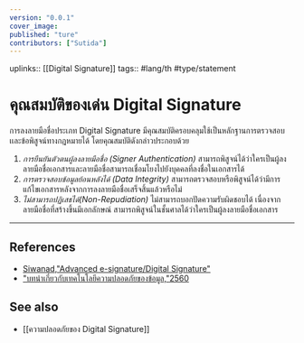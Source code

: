 ```yaml
---
version: "0.0.1"
cover_image:
published: "ture"
contributors: ["Sutida"]
---
```

uplinks:: [[Digital Signature]]
tags:: #lang/th #type/statement

# คุณสมบัติของเด่น Digital Signature
การลงลายมือชื่อประเภท Digital Signature  มีคุณสมบัติครอบคลุมใช้เป็นหลักฐานการตรวจสอบเเละข้อพิสูจน์ทางกฎหมายได้ โดยคุณสมบัติดังกล่าวประกอบด้วย
1. *การยืนยันตัวตนผู้ลงลายมือชื่อ (Signer Authentication)* สามารถพิสูจน์ได้ว่าใครเป็นผู้ลงลายมือชื่อเอกสารและลายมือชื่อสามารถเชื่อมโยงไปยังบุคคลที่ลงชื่อในเอกสารได้
2. *การตรวจสอบข้อมูลย้อนหลังได้ (Data Integrity)* สามารถตรวจสอบหรือพิสูจน์ได้ว่ามีการแก้ไขเอกสารหลังจากการลงลายมือชื่อเสร็จสิ้นแล้วหรือไม่
3. *ไม่สามารถปฏิเสธได้(Non-Repudiation)* ไม่สามารถบอกปัดความรับผิดชอบได้ เนื่องจากลายมือชื่อที่สร้างขึ้นมีเอกลักษณ์ สามารถพิสูจน์ในชั้นศาลได้ว่าใครเป็นผู้ลงลายมือชื่อเอกสาร  
---
## References
- [Siwanad,"Advanced e-signature/Digital Signature"](https://codium.co/blogs/30-What-the-difference-between-e-signature-and-digital-signature?utm_source=google&utm_medium=cpc&utm_campaign=eMemo-article&utm_content=Article-230821-esigvsdigital&utm_term=digital%20signature%20%E0%B8%84%E0%B8%B7%E0%B8%AD&gclid=CjwKCAjw9e6SBhB2EiwA5myr9tUT98mFOEcTg_LE8kmYmzY0Q7_5XniIeg5Nb4mwD8ziNTuTi6qENBoCRO8QAvD_BwE)
- ["บทนำเกี่ยวกับเทคโนโลยีความปลอดภัยของข้อมูล,"2560](https://www.nrca.go.th/content/02-1.html)

## See also
- [[ความปลอดภัยของ Digital Signature]]
